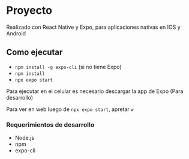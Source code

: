 # Proyecto

Realizado con React Native y Expo, para aplicaciones nativas en IOS y Android

## Como ejecutar

- `npm install -g expo-cli` (si no tiene Expo)
- `npm install`
- `npx expo start`

Para ejecutar en el celular es necesario descargar la app de Expo (Para desarrollo)

Para ver en web luego de `npx expo start`, apretar `w`

### Requerimientos de desarrollo

- Node.js
- npm
- expo-cli 
